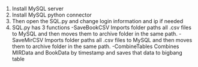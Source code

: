 1. Install MySQL server
2. Install MySQL python connector
3. Then open the SQL.py and change login information and ip if needed
4. SQL.py has 3 functions 
	-SaveBookCSV Imports folder paths all .csv files to MySQL and then moves them to archive folder in the same path. 
	-SaveMirCSV Imports folder paths all .csv files to MySQL and then moves them to archive folder in the same path.
	-CombineTables Combines MIRData and BookData by timestamp and saves that data to bigbang table
